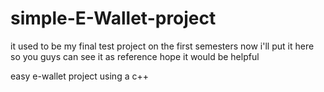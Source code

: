 # simple-E-Wallet-project
it used to be my final test project on the first semesters now i'll put it here so you guys can see it as reference
hope it would be helpful 

easy e-wallet project using a c++ 
